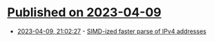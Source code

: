 # [Published on 2023-04-09](index.md)

* [2023-04-09, 21:02:27](https://lobste.rs/s/2eul9d/simd_ized_faster_parse_ipv4_addresses) - [SIMD-ized faster parse of IPv4 addresses](http://0x80.pl/notesen/2023-04-09-faster-parse-ipv4.html)
